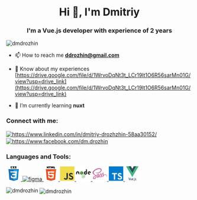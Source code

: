 <h1 align="center">Hi 👋, I'm Dmitriy</h1>
<h3 align="center">I'm a Vue.js developer with experience of 2 years</h3>

<p align="left"> <img src="https://komarev.com/ghpvc/?username=dmdrozhin&label=Profile%20views&color=0e75b6&style=flat" alt="dmdrozhin" /> </p>

<!-- <p align="left"> <a href="https://github.com/ryo-ma/github-profile-trophy"><img src="https://github-profile-trophy.vercel.app/?username=dmdrozhin" alt="dmdrozhin" /></a> </p> -->

- 📫 How to reach me **ddrozhin@gmail.com**

- 📄 Know about my experiences [https://drive.google.com/file/d/1WrvoDqNt3t_LCr19lt1O6R56sarMn01G/view?usp=drive_link](https://drive.google.com/file/d/1WrvoDqNt3t_LCr19lt1O6R56sarMn01G/view?usp=drive_link)

- 🌱 I’m currently learning **nuxt**

<h3 align="left">Connect with me:</h3>
<p align="left">
<a href="https://www.linkedin.com/in/dmitriy-drozhzhin-58aa30152/" target="blank"><img align="center" src="https://raw.githubusercontent.com/rahuldkjain/github-profile-readme-generator/master/src/images/icons/Social/linked-in-alt.svg" alt="https://www.linkedin.com/in/dmitriy-drozhzhin-58aa30152/" height="30" width="40" /></a>
<a href="https://fb.com/dm.drozhin" target="blank"><img align="center" src="https://raw.githubusercontent.com/rahuldkjain/github-profile-readme-generator/master/src/images/icons/Social/facebook.svg" alt="https://www.facebook.com/dm.drozhin" height="30" width="40" /></a>
</p>

<h3 align="left">Languages and Tools:</h3>
<p align="left"> <a href="https://www.w3schools.com/css/" target="_blank" rel="noreferrer"> <img src="https://raw.githubusercontent.com/devicons/devicon/master/icons/css3/css3-original-wordmark.svg" alt="css3" width="40" height="40"/> </a> <a href="https://www.figma.com/" target="_blank" rel="noreferrer"> <img src="https://www.vectorlogo.zone/logos/figma/figma-icon.svg" alt="figma" width="40" height="40"/> </a> <a href="https://www.w3.org/html/" target="_blank" rel="noreferrer"> <img src="https://raw.githubusercontent.com/devicons/devicon/master/icons/html5/html5-original-wordmark.svg" alt="html5" width="40" height="40"/> </a> <a href="https://developer.mozilla.org/en-US/docs/Web/JavaScript" target="_blank" rel="noreferrer"> <img src="https://raw.githubusercontent.com/devicons/devicon/master/icons/javascript/javascript-original.svg" alt="javascript" width="40" height="40"/> </a> <a href="https://nodejs.org" target="_blank" rel="noreferrer"> <img src="https://raw.githubusercontent.com/devicons/devicon/master/icons/nodejs/nodejs-original-wordmark.svg" alt="nodejs" width="40" height="40"/> </a> <a href="https://sass-lang.com" target="_blank" rel="noreferrer"> <img src="https://raw.githubusercontent.com/devicons/devicon/master/icons/sass/sass-original.svg" alt="sass" width="40" height="40"/> </a> <a href="https://www.typescriptlang.org/" target="_blank" rel="noreferrer"> <img src="https://raw.githubusercontent.com/devicons/devicon/master/icons/typescript/typescript-original.svg" alt="typescript" width="40" height="40"/> </a> <a href="https://vuejs.org/" target="_blank" rel="noreferrer"> <img src="https://raw.githubusercontent.com/devicons/devicon/master/icons/vuejs/vuejs-original-wordmark.svg" alt="vuejs" width="40" height="40"/> </a> </p>

<p><img align="left" src="https://github-readme-stats.vercel.app/api/top-langs?username=dmdrozhin&show_icons=true&locale=en&layout=compact" alt="dmdrozhin" /></p>

<p>&nbsp;<img align="center" src="https://github-readme-stats.vercel.app/api?username=dmdrozhin&show_icons=true&locale=en" alt="dmdrozhin" /></p>
